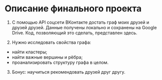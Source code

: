 # **Описание финального проекта**

1) С помощью API соцсети ВКонтакте достать граф моих друзей и друзей друзей. Данные получены локально и сохранены на Google Drive. Код, позволяющий это сделать, представлен здесь.

2) Нужно исследовать свойства графа:

- найти кластеры;
- найти важные вершины и рёбра;
- проанализировать структуру графа в целом.

3) Бонус: научиться рекомендовать друзей друг другу.
